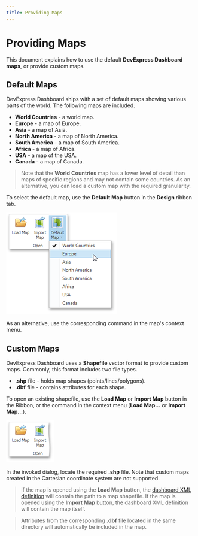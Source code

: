 ```yaml
---
title: Providing Maps
---
```

# Providing Maps
This document explains how to use the default **DevExpress Dashboard maps**, or provide custom maps.

## Default Maps
DevExpress Dashboard ships with a set of default maps showing various parts of the world. The following maps are included.
* **World Countries** - a world map.
* **Europe** - a map of Europe.
* **Asia** - a map of Asia.
* **North America** - a map of North America.
* **South America** - a map of South America.
* **Africa** - a map of Africa.
* **USA** - a map of the USA.
* **Canada** - a map of Canada.

> Note that the **World Countries** map has a lower level of detail than maps of specific regions and may not contain some countries. As an alternative, you can load a custom map with the required granularity.

To select the default map, use the **Default Map** button in the **Design** ribbon tab.

![Map_DefaultMaps_Ribbon](../../../../images/Img22183.png)

As an alternative, use the corresponding command in the map's context menu.

## Custom Maps
DevExpress Dashboard uses a **Shapefile** vector format to provide custom maps. Commonly, this format includes two file types.
* **.shp** file - holds map shapes (points/lines/polygons).
* **.dbf** file - contains attributes for each shape.

To open an existing shapefile, use the **Load Map** or **Import Map** button in the Ribbon, or the command in the context menu (**Load Map...** or **Import Map...**).

![Map_LoadOpenMap_Ribbon](../../../../images/Img22192.png)

In the invoked dialog, locate the required **.shp** file. Note that custom maps created in the Cartesian coordinate system are not supported.

> If the map is opened using the **Load Map** button, the [dashboard XML definition](../../../../../dashboard-for-desktop/articles/dashboard-designer/saving-a-dashboard.md) will contain the path to a map shapefile. If the map is opened using the **Import Map** button, the dashboard XML definition will contain the map itself.

> Attributes from the corresponding **.dbf** file located in the same directory will automatically be included in the map.